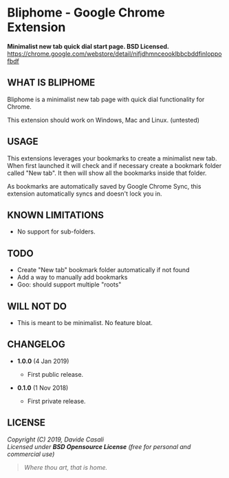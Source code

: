 Bliphome - Google Chrome Extension
==================================

**Minimalist new tab quick dial start page. BSD Licensed.**  
<https://chrome.google.com/webstore/detail/nifjdhmnceooklbbcbddfinloppofbdf>  



WHAT IS BLIPHOME
----------------

Bliphome is a minimalist new tab page with quick dial functionality for Chrome.

This extension should work on Windows, Mac and Linux. (untested)


USAGE
-----

This extensions leverages your bookmarks to create a minimalist new tab.
When first launched it will check and if necessary create a bookmark folder
called "New tab". It then will show all the bookmarks inside that folder.

As bookmarks are automatically saved by Google Chrome Sync, this
extension automatically syncs and doesn't lock you in.



KNOWN LIMITATIONS
-----------------

* No support for sub-folders.


TODO
----

* Create "New tab" bookmark folder automatically if not found
* Add a way to manually add bookmarks
* Goo: should support multiple "roots"


WILL NOT DO
-----------

* This is meant to be minimalist. No feature bloat.


CHANGELOG
---------

* **1.0.0** (4 Jan 2019)
  * First public release.

* **0.1.0** (1 Nov 2018)
  * First private release.



LICENSE
-------

  _Copyright (C) 2019, Davide Casali_  
  _Licensed under **BSD Opensource License** (free for personal and commercial use)_


> _Where thou art, that is home._
